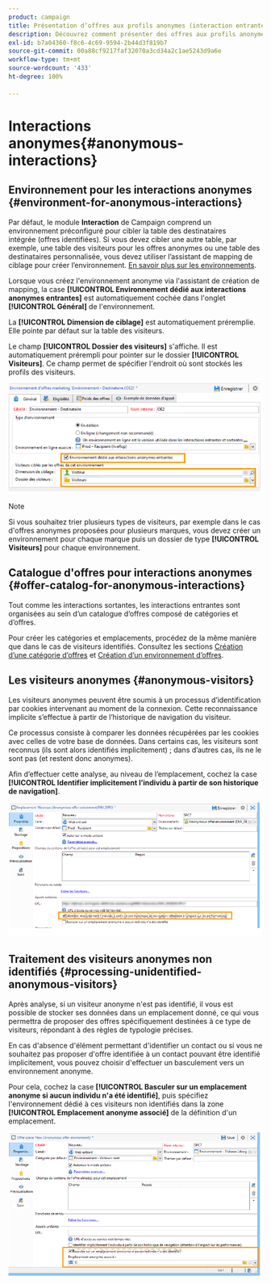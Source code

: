 ```yaml
---
product: campaign
title: Présentation dʼoffres aux profils anonymes (interaction entrante)
description: Découvrez comment présenter des offres aux profils anonymes
exl-id: b7a04360-f8c6-4c69-9594-2b44d3f819b7
source-git-commit: 00a88cf9217faf32070a3cd34a2c1ae5243d9a6e
workflow-type: tm+mt
source-wordcount: '433'
ht-degree: 100%

---
```


# Interactions anonymes{#anonymous-interactions}

## Environnement pour les interactions anonymes {#environment-for-anonymous-interactions}

Par défaut, le module **Interaction** de Campaign comprend un environnement préconfiguré pour cibler la table des destinataires intégrée (offres identifiées). Si vous devez cibler une autre table, par exemple, une table des visiteurs pour les offres anonymes ou une table des destinataires personnalisée, vous devez utiliser lʼassistant de mapping de ciblage pour créer lʼenvironnement. [En savoir plus sur les environnements](interaction-env.md).

Lorsque vous créez l&#39;environnement anonyme via l&#39;assistant de création de mapping, la case **[!UICONTROL Environnement dédié aux interactions anonymes entrantes]** est automatiquement cochée dans l&#39;onglet **[!UICONTROL Général]** de l&#39;environnement.

La **[!UICONTROL Dimension de ciblage]** est automatiquement préremplie. Elle pointe par défaut sur la table des visiteurs.

Le champ **[!UICONTROL Dossier des visiteurs]** s&#39;affiche. Il est automatiquement prérempli pour pointer sur le dossier **[!UICONTROL Visiteurs]**. Ce champ permet de spécifier l&#39;endroit où sont stockés les profils des visiteurs.

![](assets/anonymous_environment_option.png)

>[!NOTE]
>
>Si vous souhaitez trier plusieurs types de visiteurs, par exemple dans le cas d&#39;offres anonymes proposées pour plusieurs marques, vous devez créer un environnement pour chaque marque puis un dossier de type **[!UICONTROL Visiteurs]** pour chaque environnement.

## Catalogue d&#39;offres pour interactions anonymes {#offer-catalog-for-anonymous-interactions}

Tout comme les interactions sortantes, les interactions entrantes sont organisées au sein dʼun catalogue dʼoffres composé de catégories et dʼoffres.

Pour créer les catégories et emplacements, procédez de la même manière que dans le cas de visiteurs identifiés. Consultez les sections [Création dʼune catégorie dʼoffres](interaction-offer-catalog.md#creating-offer-categories) et [Création dʼun environnement dʼoffres](interaction-env.md#creating-an-offer-environment).

## Les visiteurs anonymes {#anonymous-visitors}

Les visiteurs anonymes peuvent être soumis à un processus dʼidentification par cookies intervenant au moment de la connexion. Cette reconnaissance implicite sʼeffectue à partir de lʼhistorique de navigation du visiteur.

Ce processus consiste à comparer les données récupérées par les cookies avec celles de votre base de données. Dans certains cas, les visiteurs sont reconnus (ils sont alors identifiés implicitement) ; dans d’autres cas, ils ne le sont pas (et restent donc anonymes).

Afin dʼeffectuer cette analyse, au niveau de lʼemplacement, cochez la case **[!UICONTROL Identifier implicitement lʼindividu à partir de son historique de navigation]**.

![](assets/identification_anonymous_visitors.png)

## Traitement des visiteurs anonymes non identifiés {#processing-unidentified-anonymous-visitors}

Après analyse, si un visiteur anonyme n&#39;est pas identifié, il vous est possible de stocker ses données dans un emplacement donné, ce qui vous permettra de proposer des offres spécifiquement destinées à ce type de visiteurs, répondant à des règles de typologie précises.

En cas d&#39;absence d&#39;élément permettant d&#39;identifier un contact ou si vous ne souhaitez pas proposer d&#39;offre identifiée à un contact pouvant être identifié implicitement, vous pouvez choisir d&#39;effectuer un basculement vers un environnement anonyme.

Pour cela, cochez la case **[!UICONTROL Basculer sur un emplacement anonyme si aucun individu n&#39;a été identifié]**, puis spécifiez l&#39;environnement dédié à ces visiteurs non identifiés dans la zone **[!UICONTROL Emplacement anonyme associé]** de la définition d&#39;un emplacement.

![](assets/anonymous_to_anonymous_environment.png)

